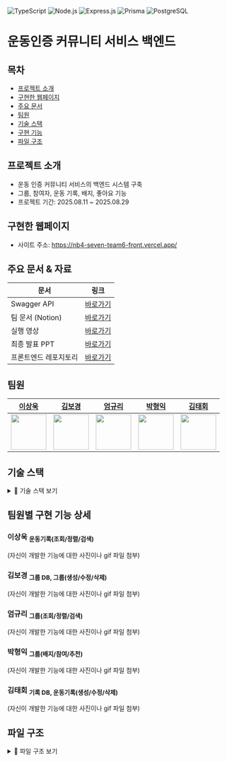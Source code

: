 ![TypeScript](https://img.shields.io/badge/TypeScript-5.9.2-3178C6?logo=typescript&logoColor=white)
![Node.js](https://img.shields.io/badge/Node.js-22.17.0-339933?logo=node.js&logoColor=white)
![Express.js](https://img.shields.io/badge/Express-5.1.0-000000?logo=express&logoColor=white)
![Prisma](https://img.shields.io/badge/Prisma-6.14.0-2D3748?logo=prisma&logoColor=white)
![PostgreSQL](https://img.shields.io/badge/PostgreSQL-17.5-4169E1?logo=postgresql&logoColor=white)

# 운동인증 커뮤니티 서비스 백엔드

## 목차

- [프로젝트 소개](#프로젝트-소개)
- [구현한 웹페이지](#구현한-웹페이지)
- [주요 문서](#주요-문서--자료)
- [팀원](#팀원)
- [기술 스택](#기술-스택)
- [구현 기능](#팀원별-구현-기능-상세)
- [파일 구조](#파일-구조)

## 프로젝트 소개

- 운동 인증 커뮤니티 서비스의 백엔드 시스템 구축<br>
- 그룹, 참여자, 운동 기록, 배지, 좋아요 기능<br>
- 프로젝트 기간: 2025.08.11 ~ 2025.08.29<br>

## 구현한 웹페이지

- 사이트 주소: https://nb4-seven-team6-front.vercel.app/

## 주요 문서 & 자료

| 문서                 | 링크 |
| -------------------- | ------------------------------------------------------------------------------------------------------------------------------------------------------------------------------------------------------------------------------------------------------------------------------------------------------------------------------------------------------------------------- |
| Swagger API          | [바로가기](https://codeit.teamproject1.server.bgk.dev/api-docs/) |
| 팀 문서 (Notion)     | [바로가기](https://radial-attention-ca6.notion.site/24cb1b4efe4d80dc818cf37149e2f65b) |
| 실행 영상            | [바로가기](https://docs.google.com/file/d/1YaSgmVFjx7ccKw2Noi5LhFdTZup_FRHF/preview) |
| 최종 발표 PPT        | [바로가기](https://file.notion.so/f/f/a29b669d-e680-438e-b18c-08888fc54a21/812c8ea0-db07-4181-9326-05c1231c884c/부캠팀플1최종발표템플릿.pdf?table=block&id=25a6fd22-8e8d-8097-82a8-ce9129223a8e&spaceId=a29b669d-e680-438e-b18c-08888fc54a21&expirationTimestamp=1756468800000&signature=8QhMrpv9UfzmNk_WCK12Jzgej0S8X7tv4pUhjKEWUwY&downloadName=6팀_SEVEN_발표자료.pdf) |
| 프론트엔드 레포지토리 | [바로가기](https://github.com/NewL1f3/nb4-seven-team6-front) |

## 팀원

| [이상욱](https://github.com/NewL1f3)                                 | [김보경](https://github.com/bgk614)                                 | [엄규리](https://github.com/ammgree)                                 | [박형익](https://github.com/Sw-twt)                                 | [김태회](https://github.com/F-los)                                 |
| -------------------------------------------------------------------- | ------------------------------------------------------------------- | -------------------------------------------------------------------- | ------------------------------------------------------------------- | ------------------------------------------------------------------ |
| <img src="https://avatars.githubusercontent.com/NewL1f3" width="80"> | <img src="https://avatars.githubusercontent.com/bgk614" width="80"> | <img src="https://avatars.githubusercontent.com/ammgree" width="80"> | <img src="https://avatars.githubusercontent.com/Sw-twt" width="80"> | <img src="https://avatars.githubusercontent.com/F-los" width="80"> |

## 기술 스택

<details>
<summary>📂 기술 스택 보기</summary>
<br>
<table>
  <tr>
    <th>Category</th>
    <th>Stack</th>
    <th align="right">Version</th>
  </tr>
  <tr>
    <td>Language</td>
    <td>TypeScript</td>
    <td align="right">5.9.2</td>
  </tr>
  <tr>
    <td>Runtime</td>
    <td>Node.js</td>
    <td align="right">22.17.0</td>
  </tr>
  <tr>
    <td>Framework</td>
    <td>Express.js</td>
    <td align="right">5.1.0</td>
  </tr>
  <tr>
    <td>ORM</td>
    <td>Prisma ORM</td>
    <td align="right">6.14.0</td>
  </tr>
  <tr>
    <td>Database</td>
    <td>PostgreSQL</td>
    <td align="right">17.5</td>
  </tr>
  <tr>
    <td>Auth</td>
    <td>Bcrypt</td>
    <td align="right">6.0.0</td>
  </tr>
  <tr>
    <td>Validation</td>
    <td>Zod</td>
    <td align="right">4.0.17</td>
  </tr>
  <tr>
    <td>File Upload</td>
    <td>Multer</td>
    <td align="right">2.0.2</td>
  </tr>
  <tr>
    <td>Logger</td>
    <td>Morgan</td>
    <td align="right">1.10.1</td>
  </tr>
  <tr>
    <td>Middleware</td>
    <td>CORS</td>
    <td align="right">2.8.5</td>
  </tr>
  <tr>
    <td>Config</td>
    <td>Dotenv</td>
    <td align="right">17.2.1</td>
  </tr>
  <tr>
    <td>API Docs</td>
    <td>Swagger UI Express</td>
    <td align="right">5.0.1</td>
  </tr>
  <tr>
    <td>Test</td>
    <td>Vitest / Supertest</td>
    <td align="right">3.2.4 / 7.1.4</td>
  </tr>
  <tr>
    <td>Lint / Format</td>
    <td>ESLint / Prettier</td>
    <td align="right">9.33.0 / 3.6.2</td>
  </tr>
  <tr>
    <td>Git Hook</td>
    <td>Husky</td>
    <td align="right">9.1.7</td>
  </tr>
  <tr>
    <td>Package Manager</td>
    <td>npm</td>
    <td align="right">10.x</td>
  </tr>
</table>
</details>

## 팀원별 구현 기능 상세

### 이상욱 <sub>운동기록(조회/정렬/검색)</sub>

(자신이 개발한 기능에 대한 사진이나 gif 파일 첨부)

### 김보경 <sub>그룹 DB, 그룹(생성/수정/삭제)</sub>

(자신이 개발한 기능에 대한 사진이나 gif 파일 첨부)

### 엄규리 <sub>그룹(조회/정렬/검색)</sub>

(자신이 개발한 기능에 대한 사진이나 gif 파일 첨부)

### 박형익 <sub>그룹(배지/참여/추천)</sub>

(자신이 개발한 기능에 대한 사진이나 gif 파일 첨부)

### 김태회 <sub>기록 DB, 운동기록(생성/수정/삭제)</sub>

(자신이 개발한 기능에 대한 사진이나 gif 파일 첨부)

## 파일 구조

<details>
<summary>📂 파일 구조 보기</summary>

```
.
├── src
│   ├── app.ts
│   ├── config
│   │   └── db.ts
│   ├── controllers
│   │   ├── group
│   │   │   ├── create_group.controller.ts
│   │   │   ├── delete_group.controller.ts
│   │   │   ├── get_group_by_id.controller.ts
│   │   │   ├── get_group_mem_rank.controller.ts
│   │   │   ├── get_group.controller.ts
│   │   │   ├── index.ts
│   │   │   ├── join_group.controller.ts
│   │   │   ├── leave_group.controller.ts
│   │   │   ├── recommend_group.controller.ts
│   │   │   └── update_group.controller.ts
│   │   └── record.controller.ts
│   ├── generated
│   ├── index.ts
│   ├── middleware
│   │   ├── auth.middleware.ts
│   │   ├── error.middleware.ts
│   │   ├── group.middleware.ts
│   │   ├── index.ts
│   │   └── validate.middleware.ts
│   ├── models
│   │   ├── auth
│   │   │   ├── auth_request.model.ts
│   │   │   ├── auth_response.model.ts
│   │   │   └── index.ts
│   │   ├── error_response.model.ts
│   │   ├── group
│   │   │   ├── create_group.dto.ts
│   │   │   ├── delete_group.dto.ts
│   │   │   ├── group_response.dto.ts
│   │   │   ├── index.ts
│   │   │   └── update_group.dto.ts
│   │   └── upload
│   │       ├── upload_request.model.ts
│   │       └── upload_response.model.ts
│   ├── routes
│   │   ├── group.routes.ts
│   │   ├── record.routes.ts
│   │   ├── timer.routes.ts
│   │   ├── upload.route.ts
│   │   └── uploads
│   ├── services
│   │   ├── group
│   │   │   ├── badge_evaluation.service.ts
│   │   │   ├── create_group.service.ts
│   │   │   ├── delete_group.service.ts
│   │   │   ├── get_group_by_id.service.ts
│   │   │   ├── get_group_mem_rank.service.ts
│   │   │   ├── get_group.service.ts
│   │   │   ├── index.ts
│   │   │   ├── join_group.service.ts
│   │   │   ├── leave_group.service.ts
│   │   │   ├── recommend_group.service.ts
│   │   │   └── update_group.service.ts
│   │   └── record.service.ts
│   ├── swagger
│   │   ├── components
│   │   │   ├── examples
│   │   │   ├── index.yaml
│   │   │   ├── parameters
│   │   │   ├── responses
│   │   │   └── schemas
│   │   ├── info
│   │   │   └── index.yaml
│   │   ├── paths
│   │   │   ├── group
│   │   │   ├── index.yaml
│   │   │   ├── record
│   │   │   ├── timer
│   │   │   └── upload
│   │   ├── server
│   │   │   └── index.yaml
│   │   ├── swagger.yaml
│   │   └── tags
│   │       └── index.yaml
│   ├── tests
│   │   ├── api.test.ts
│   │   └── setup.ts
│   └── utils
│       ├── auth.util.ts
│       ├── discord.ts
│       ├── mappers
│       │   └── group.mapper.ts
│       ├── password.ts
│       └── timer.ts
├── test_webhook.js
├── test.txt
├── tsconfig.json
├── uploads
├── eslint.config.js
├── package-lock.json
├── package.json
├── README.md
├── seed.js
└── vitest.config.ts
```

</details>
